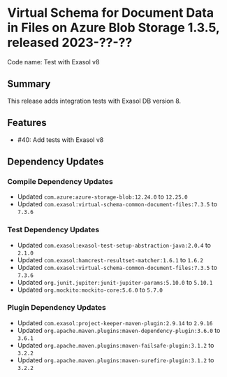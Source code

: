 # Virtual Schema for Document Data in Files on Azure Blob Storage 1.3.5, released 2023-??-??

Code name: Test with Exasol v8

## Summary

This release adds integration tests with Exasol DB version 8.

## Features

* #40: Add tests with Exasol v8

## Dependency Updates

### Compile Dependency Updates

* Updated `com.azure:azure-storage-blob:12.24.0` to `12.25.0`
* Updated `com.exasol:virtual-schema-common-document-files:7.3.5` to `7.3.6`

### Test Dependency Updates

* Updated `com.exasol:exasol-test-setup-abstraction-java:2.0.4` to `2.1.0`
* Updated `com.exasol:hamcrest-resultset-matcher:1.6.1` to `1.6.2`
* Updated `com.exasol:virtual-schema-common-document-files:7.3.5` to `7.3.6`
* Updated `org.junit.jupiter:junit-jupiter-params:5.10.0` to `5.10.1`
* Updated `org.mockito:mockito-core:5.6.0` to `5.7.0`

### Plugin Dependency Updates

* Updated `com.exasol:project-keeper-maven-plugin:2.9.14` to `2.9.16`
* Updated `org.apache.maven.plugins:maven-dependency-plugin:3.6.0` to `3.6.1`
* Updated `org.apache.maven.plugins:maven-failsafe-plugin:3.1.2` to `3.2.2`
* Updated `org.apache.maven.plugins:maven-surefire-plugin:3.1.2` to `3.2.2`
